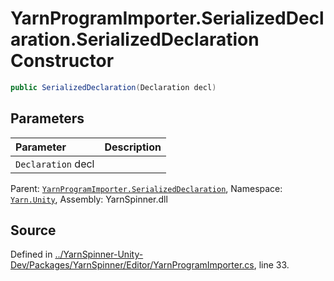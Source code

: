 # YarnProgramImporter.SerializedDeclaration.SerializedDeclaration Constructor


```csharp
public SerializedDeclaration(Declaration decl)
```

## Parameters
|Parameter|Description|
|:---|:---|
|`Declaration` decl||


<div class="class-metadata">

Parent: [`YarnProgramImporter.SerializedDeclaration`](/api/csharp/yarn.unity/yarnprogramimporter.serializeddeclaration.md), Namespace: [`Yarn.Unity`](/api/csharp/yarn.unity/README.md), Assembly: YarnSpinner.dll
</div>

## Source
Defined in [../YarnSpinner-Unity-Dev/Packages/YarnSpinner/Editor/YarnProgramImporter.cs](https://github.com/YarnSpinnerTool/YarnSpinner-Unity//blob/develop/Editor/YarnProgramImporter.cs#L33), line 33.
